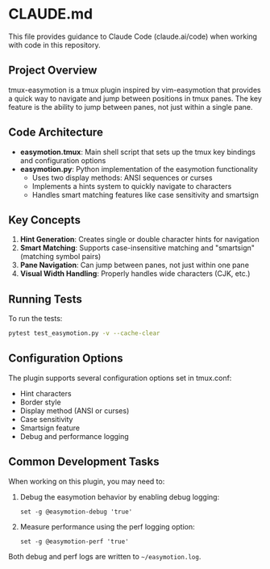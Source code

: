 # CLAUDE.md

This file provides guidance to Claude Code (claude.ai/code) when working with code in this repository.

## Project Overview

tmux-easymotion is a tmux plugin inspired by vim-easymotion that provides a quick way to navigate and jump between positions in tmux panes. The key feature is the ability to jump between panes, not just within a single pane.

## Code Architecture

- **easymotion.tmux**: Main shell script that sets up the tmux key bindings and configuration options
- **easymotion.py**: Python implementation of the easymotion functionality
  - Uses two display methods: ANSI sequences or curses
  - Implements a hints system to quickly navigate to characters
  - Handles smart matching features like case sensitivity and smartsign

## Key Concepts

1. **Hint Generation**: Creates single or double character hints for navigation
2. **Smart Matching**: Supports case-insensitive matching and "smartsign" (matching symbol pairs)
3. **Pane Navigation**: Can jump between panes, not just within one pane
4. **Visual Width Handling**: Properly handles wide characters (CJK, etc.)

## Running Tests

To run the tests:

```bash
pytest test_easymotion.py -v --cache-clear
```

## Configuration Options

The plugin supports several configuration options set in tmux.conf:

- Hint characters
- Border style
- Display method (ANSI or curses)
- Case sensitivity
- Smartsign feature
- Debug and performance logging

## Common Development Tasks

When working on this plugin, you may need to:

1. Debug the easymotion behavior by enabling debug logging:
   ```
   set -g @easymotion-debug 'true'
   ```

2. Measure performance using the perf logging option:
   ```
   set -g @easymotion-perf 'true'
   ```

Both debug and perf logs are written to `~/easymotion.log`.